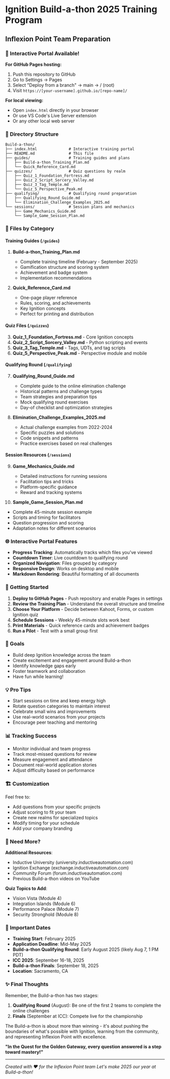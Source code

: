 # Ignition Build-a-thon 2025 Training Program
## Inflexion Point Team Preparation

### 🎨 Interactive Portal Available!

**For GitHub Pages hosting:**
1. Push this repository to GitHub
2. Go to Settings → Pages
3. Select "Deploy from a branch" → main → / (root)
4. Visit `https://[your-username].github.io/[repo-name]/`

**For local viewing:**
- Open `index.html` directly in your browser
- Or use VS Code's Live Server extension
- Or any other local web server

### 📁 Directory Structure

```
Build-a-thon/
├── index.html              # Interactive training portal
├── README.md               # This file
├── guides/                 # Training guides and plans
│   ├── Build-a-thon_Training_Plan.md
│   └── Quick_Reference_Card.md
├── quizzes/                # Quiz questions by realm
│   ├── Quiz_1_Foundation_Fortress.md
│   ├── Quiz_2_Script_Sorcery_Valley.md
│   ├── Quiz_3_Tag_Temple.md
│   └── Quiz_5_Perspective_Peak.md
├── qualifying/             # Qualifying round preparation
│   ├── Qualifying_Round_Guide.md
│   └── Elimination_Challenge_Examples_2025.md
└── sessions/               # Session plans and mechanics
    ├── Game_Mechanics_Guide.md
    └── Sample_Game_Session_Plan.md
```

### 📄 Files by Category

#### Training Guides (`/guides`)
1. **Build-a-thon_Training_Plan.md**
   - Complete training timeline (February - September 2025)
   - Gamification structure and scoring system
   - Achievement and badge system
   - Implementation recommendations

2. **Quick_Reference_Card.md**
   - One-page player reference
   - Rules, scoring, and achievements
   - Key Ignition concepts
   - Perfect for printing and distribution

#### Quiz Files (`/quizzes`)
3. **Quiz_1_Foundation_Fortress.md** - Core Ignition concepts
4. **Quiz_2_Script_Sorcery_Valley.md** - Python scripting and events
5. **Quiz_3_Tag_Temple.md** - Tags, UDTs, and tag scripts
6. **Quiz_5_Perspective_Peak.md** - Perspective module and mobile

#### Qualifying Round (`/qualifying`)
7. **Qualifying_Round_Guide.md**
   - Complete guide to the online elimination challenge
   - Historical patterns and challenge types
   - Team strategies and preparation tips
   - Mock qualifying round exercises
   - Day-of checklist and optimization strategies

8. **Elimination_Challenge_Examples_2025.md**
   - Actual challenge examples from 2022-2024
   - Specific puzzles and solutions
   - Code snippets and patterns
   - Practice exercises based on real challenges

#### Session Resources (`/sessions`)
9. **Game_Mechanics_Guide.md**
   - Detailed instructions for running sessions
   - Facilitation tips and tricks
   - Platform-specific guidance
   - Reward and tracking systems

10. **Sample_Game_Session_Plan.md**
   - Complete 45-minute session example
   - Scripts and timing for facilitators
   - Question progression and scoring
   - Adaptation notes for different scenarios

### 🌐 Interactive Portal Features

- **Progress Tracking**: Automatically tracks which files you've viewed
- **Countdown Timer**: Live countdown to qualifying round
- **Organized Navigation**: Files grouped by category
- **Responsive Design**: Works on desktop and mobile
- **Markdown Rendering**: Beautiful formatting of all documents

### 🚀 Getting Started

1. **Deploy to GitHub Pages** - Push repository and enable Pages in settings
2. **Review the Training Plan** - Understand the overall structure and timeline
3. **Choose Your Platform** - Decide between Kahoot, Forms, or custom Ignition quiz
3. **Schedule Sessions** - Weekly 45-minute slots work best
4. **Print Materials** - Quick reference cards and achievement badges
5. **Run a Pilot** - Test with a small group first

### 🎯 Goals

- Build deep Ignition knowledge across the team
- Create excitement and engagement around Build-a-thon
- Identify knowledge gaps early
- Foster teamwork and collaboration
- Have fun while learning!

### 💡 Pro Tips

- Start sessions on time and keep energy high
- Rotate question categories to maintain interest
- Celebrate small wins and improvements
- Use real-world scenarios from your projects
- Encourage peer teaching and mentoring

### 📊 Tracking Success

- Monitor individual and team progress
- Track most-missed questions for review
- Measure engagement and attendance
- Document real-world application stories
- Adjust difficulty based on performance

### 🏗️ Customization

Feel free to:
- Add questions from your specific projects
- Adjust scoring to fit your team
- Create new realms for specialized topics
- Modify timing for your schedule
- Add your company branding

### 🤝 Need More?

**Additional Resources**:
- Inductive University (university.inductiveautomation.com)
- Ignition Exchange (exchange.inductiveautomation.com)
- Community Forum (forum.inductiveautomation.com)
- Previous Build-a-thon videos on YouTube

**Quiz Topics to Add**:
- Vision Vista (Module 4)
- Integration Islands (Module 6)
- Performance Palace (Module 7)
- Security Stronghold (Module 8)

### 📅 Important Dates

- **Training Start**: February 2025
- **Application Deadline**: Mid-May 2025
- **Build-a-thon Qualifying Round**: Early August 2025 (likely Aug 7, 1 PM PDT)
- **ICC 2025**: September 16-18, 2025
- **Build-a-thon Finals**: September 18, 2025
- **Location**: Sacramento, CA

### ✨ Final Thoughts

Remember, the Build-a-thon has two stages:
1. **Qualifying Round** (August): Be one of the first 2 teams to complete the online challenges
2. **Finals** (September at ICC): Compete live for the championship

The Build-a-thon is about more than winning - it's about pushing the boundaries of what's possible with Ignition, learning from the community, and representing Inflexion Point with excellence.

**"In the Quest for the Golden Gateway, every question answered is a step toward mastery!"**

---

*Created with ❤️ for the Inflexion Point team*
*Let's make 2025 our year at Build-a-thon!*